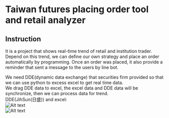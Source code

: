 # Taiwan futures placing order tool and retail analyzer
## Instruction
It is a project that shows real-time trend of retail and institution trader.
Depend on this trend, we can define our own strategy and place an order automatically by programming.
Once an order was placed, it also provide a reminder that sent a message to the users by line bot.   

We need DDE(dynamic data exchange) that securities firm provided so that we can use python to excess excel to get real time data.   
We drag DDE data to excel, the excel data and DDE data will be synchronize, then we can process data for trend.   
DDE(JihSun(日盛)) and excel:    
![Alt text](https://github.com/heyheychen/Taiwan_futures_placing_order_tool_and_retail_analyzer/blob/master/pic/DDE%20and%20DDE%20excel.jpg?raw=true)  
![Alt text](https://github.com/heyheychen/Taiwan_futures_program_order_tool_and_retail_analyzer/blob/master/pic/result.png?raw=true)   
